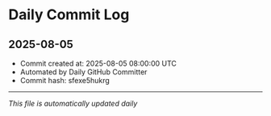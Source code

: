 # Daily Commit Log

## 2025-08-05

- Commit created at: 2025-08-05 08:00:00 UTC
- Automated by Daily GitHub Committer
- Commit hash: sfexe5hukrg

---
*This file is automatically updated daily*